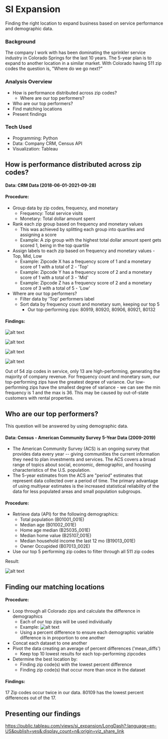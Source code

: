 # SI Expansion 

Finding the right location to expand business based on service performance and demographic data.

### Background

The company I work with has been dominating the sprinkler service industry in Colorado Springs for the last 10 years. The 5-year plan is to expand to another location in a similar market. With Colorado having 511 zip codes the question is, "Where do we go next?" 

### Analysis Overview
- How is performance distributed across zip codes?
  - Where are our top performers?
- Who are our top performers?
- Find matching locations
- Present findings

### Tech Used
- Programming: Python
- Data: Company CRM, Census API
- Visualization: Tableau

## How is performance distributed across zip codes?
#### **Data:** CRM Data (2018-06-01-2021-09-28)
#### **Procedure:**
- Group data by zip codes, frequency, and monetary
  - Frequency: Total service visits
  - Monetary: Total dollar amount spent
- Rank each zip group based on frequency and monetary values
  - This was achieved by splitting each group into quartiles and assigning a score
  - Example: A zip group with the highest total dollar amount spent gets scored 1, being in the top quartile
- Assign labels to each zip based on frequency and monetary values - Top, Mid, Low
  - Example: Zipcode X has a frequency score of 1 and a monetary score of 1 with a total of 2 - 'Top'
  - Example: Zipcode Y has a frequency score of 2 and a monetary score of 1 with a total of 3 - 'Mid'
  - Example: Zipcode Z has a frequency score of 2 and a monetary score of 3 with a total of 5 - 'Low'
- Where are our top performers?
  - Filter data by 'Top' performers label
  - Sort data by frequency count and monetary sum, keeping our top 5
    - Our top-performing zips: 80919, 80920, 80906, 80921, 80132

#### **Findings:**

![alt text](/images/bar_groups.jpg)

![alt text](/images/hist_freq.jpg)

![alt text](/images/hist_mon.jpg)

![alt text](/images/group_stats.jpg)

Out of 54 zip codes in service, only 13 are high-performing, generating the majority of company revenue. 
For frequency count and monetary sum, our top-performing zips have the greatest degree of variance. 
Our low-performing zips have the smallest degree of variance - we can see the min frequency is 1 and the max is 36. This may be caused by out-of-state customers with rental properties. 

## Who are our top performers?
This question will be answered by using demographic  data.
#### **Data:** Census - American Community Survey 5-Year Data (2009-2019)
- The American Community Survey (ACS) is an ongoing survey that provides data every year -- giving communities the current information they need to plan investments and services. The ACS covers a broad range of topics about social, economic, demographic, and housing characteristics of the U.S. population.
- The 5-year estimates from the ACS are "period" estimates that represent data collected over a period of time. The primary advantage of using multiyear estimates is the increased statistical reliability of the data for less populated areas and small population subgroups.

#### **Procedure:**
- Retrieve data (API) for the following demographics:
  - Total population (B01001_001E) 
  - Median age (B01002_001E)
  - Home age median (B25035_001E) 
  - Median home value (B25107_001E)
  - Median household income the last 12 mo (B19013_001E)
  - Owner Occupided (B07013_002E)
- Use our top 5 performing zip codes to filter through all 511 zip codes 

Result:

![alt text](/images/top_zip_demo_chart.jpg)

## Finding our matching locations

#### **Procedure:**
- Loop through all Colorado zips and calculate the difference in demographics
  - Each of our top zips will be used individually
  - Example:
![alt text](/images/zip_diff_chart.jpg)
  - Using a percent difference  to ensure each demographic variable difference is in proportion to one another
- Concat each dataset to one another
- Pivot the data creating an average of percent differences ('mean_diffs')
  - Keep top 10 lowest results for each top-performing zipcodes
- Determine the best location by:
  - Finding zip code(s) with the lowest percent difference
  - Finding zip code(s) that occur more than once in the dataset

#### **Findings:**
17 Zip codes occur twice in our data.
80109 has the lowest percent differences out of the 17.

## Presenting our findings

https://public.tableau.com/views/si_expansion/LongDash?:language=en-US&publish=yes&:display_count=n&:origin=viz_share_link
